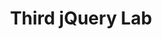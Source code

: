 ---
title:				"Third jQuery Lab"
url: 			
name: 				"Third jQuery Lab"
description: 		"As part of this exercise, you are required include the jQuery ready function to ensure the page is loaded before adding some html to it using JavaScript or jQuery. Download the zip file included on moodle with this lab exercise. Open looping.html in a browser. Review the javascript code in js/looping.js."
short-description: 	"Using jQuery Ready Function"
resource-link:		"/assets/courses/c50141/third-jquery-lab"
resource-hash:		"third-jquery-lab"
img-src-dir:		/img/50141/
---
